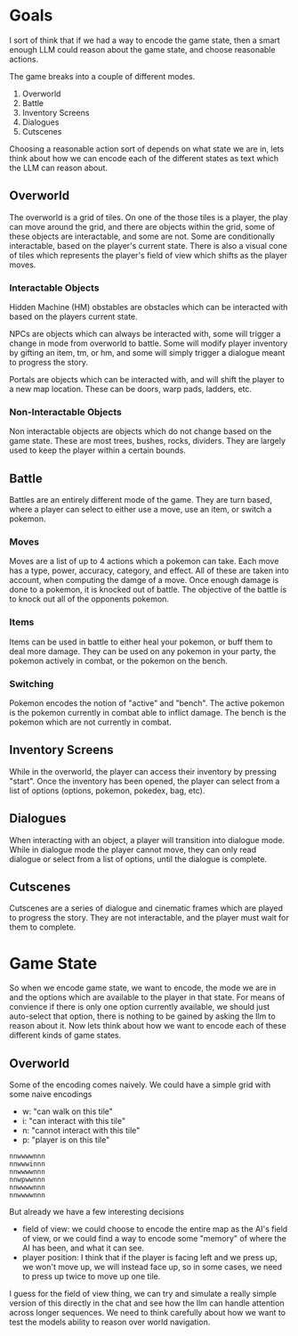 # Goals
I sort of think that if we had a way to encode the game state, then a smart enough LLM could reason about the game state, and choose reasonable actions. 

The game breaks into a couple of different modes.

1. Overworld
2. Battle
3. Inventory Screens
4. Dialogues
5. Cutscenes

Choosing a reasonable action sort of depends on what state we are in, lets think about how we can encode each of the different states as text which the LLM can reason about.

## Overworld
The overworld is a grid of tiles. On one of the those tiles is a player, the play can move around the grid, and there are  objects within the grid, some of these objects are interactable, and some are not. Some are conditionally interactable, based on the player's current state. There is also a visual cone of tiles which represents the player's field of view which shifts as the player moves.

### Interactable Objects
Hidden Machine (HM) obstables are obstacles which can be interacted with based on the players current state.

NPCs are objects which can always be interacted with, some will trigger a change in mode from overworld to battle. Some will modify player inventory by gifting an item, tm, or hm, and some will simply trigger a dialogue meant to progress the story.

Portals are objects which can be interacted with, and will shift the player to a new map location. These can be doors, warp pads, ladders, etc.

### Non-Interactable Objects
Non interactable objects are objects which do not change based on the game state. These are most trees, bushes, rocks, dividers. They are largely used to keep the player within a certain bounds.

## Battle
Battles are an entirely different mode of the game. They are turn based, where a player can select to either use a move, use an item, or switch a pokemon.

### Moves
Moves are a list of up to 4 actions which a pokemon can take. Each move has a type, power, accuracy, category, and effect. All of these are taken into account, when computing the damge of a move. Once enough damage is done to a pokemon, it is knocked out of battle. The objective of the battle is to knock out all of the opponents pokemon.

### Items
Items can be used in battle to either heal your pokemon, or buff them to deal more damage. They can be used on any pokemon in your party, the pokemon actively in combat, or the pokemon on the bench.

### Switching
Pokemon encodes the notion of "active" and "bench". The active pokemon is the pokemon currently in combat able to inflict damage. The bench is the pokemon which are not currently in combat.

## Inventory Screens
While in the overworld, the player can access their inventory by pressing "start". Once the inventory has been opened, the player can select from a list of options (options, pokemon, pokedex, bag, etc).

## Dialogues
When interacting with an object, a player will transition into dialogue mode. While in dialogue mode the player cannot move, they can only read dialogue or select from a list of options, until the dialogue is complete.

## Cutscenes
Cutscenes are a series of dialogue and cinematic frames which are played to progress the story. They are not interactable, and the player must wait for them to complete.

# Game State
So when we encode game state, we want to encode, the mode we are in and the options which are available to the player in that state. For means of convience if there is only one option currently available, we should just auto-select that option, there is nothing to be gained by asking the llm to reason about it. Now lets think about how we want to encode each of these different kinds of game states.

## Overworld
Some of the encoding comes naively. We could have a simple grid with some naive encodings
- w: "can walk on this tile"
- i: "can interact with this tile"
- n: "cannot interact with this tile"
- p: "player is on this tile"
```
nnwwwwnnn
nnwwwinnn
nnwwwwnnn
nnwpwwnnn
nnwwwwnnn
nnwwwwnnn
```

But already we have a few interesting decisions
- field of view: we could choose to encode the entire map as the AI's field of view, or we could find a way to encode some "memory" of where the AI has been, and what it can see.
- player position: I think that if the player is facing left and we press up, we won't move up, we will instead face up, so in some cases, we need to press up twice to move up one tile.

I guess for the field of view thing, we can try and simulate a really simple version of this directly in the chat and see how the llm can handle attention across longer sequences. We need to think carefully about how we want to test the models ability to reason over world navigation.
